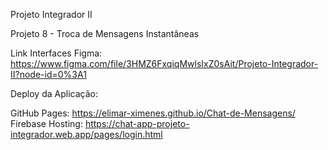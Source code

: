 Projeto Integrador II

Projeto 8 - Troca de Mensagens Instantâneas

Link Interfaces Figma: https://www.figma.com/file/3HMZ6FxqiqMwlsIxZ0sAit/Projeto-Integrador-II?node-id=0%3A1


Deploy da Aplicação:

GitHub Pages: https://elimar-ximenes.github.io/Chat-de-Mensagens/
Firebase Hosting: https://chat-app-projeto-integrador.web.app/pages/login.html
